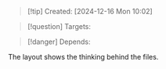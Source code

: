 
>[!tip] Created: [2024-12-16 Mon 10:02]

>[!question] Targets: 

>[!danger] Depends: 

The layout shows the thinking behind the files.

